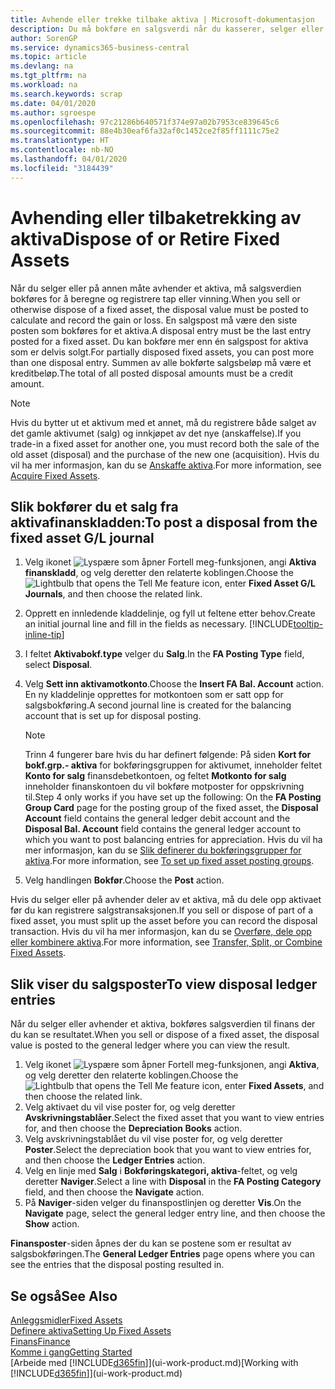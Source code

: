 ```yaml
---
title: Avhende eller trekke tilbake aktiva | Microsoft-dokumentasjon
description: Du må bokføre en salgsverdi når du kasserer, selger eller trekker tilbake et aktivum.
author: SorenGP
ms.service: dynamics365-business-central
ms.topic: article
ms.devlang: na
ms.tgt_pltfrm: na
ms.workload: na
ms.search.keywords: scrap
ms.date: 04/01/2020
ms.author: sgroespe
ms.openlocfilehash: 97c21286b640571f374e97a02b7953ce839645c6
ms.sourcegitcommit: 88e4b30eaf6fa32af0c1452ce2f85ff1111c75e2
ms.translationtype: HT
ms.contentlocale: nb-NO
ms.lasthandoff: 04/01/2020
ms.locfileid: "3184439"
---
```

# <a name="dispose-of-or-retire-fixed-assets"></a><span data-ttu-id="eb424-103">Avhending eller tilbaketrekking av aktiva</span><span class="sxs-lookup"><span data-stu-id="eb424-103">Dispose of or Retire Fixed Assets</span></span>
<span data-ttu-id="eb424-104">Når du selger eller på annen måte avhender et aktiva, må salgsverdien bokføres for å beregne og registrere tap eller vinning.</span><span class="sxs-lookup"><span data-stu-id="eb424-104">When you sell or otherwise dispose of a fixed asset, the disposal value must be posted to calculate and record the gain or loss.</span></span> <span data-ttu-id="eb424-105">En salgspost må være den siste posten som bokføres for et aktiva.</span><span class="sxs-lookup"><span data-stu-id="eb424-105">A disposal entry must be the last entry posted for a fixed asset.</span></span> <span data-ttu-id="eb424-106">Du kan bokføre mer enn én salgspost for aktiva som er delvis solgt.</span><span class="sxs-lookup"><span data-stu-id="eb424-106">For partially disposed fixed assets, you can post more than one disposal entry.</span></span> <span data-ttu-id="eb424-107">Summen av alle bokførte salgsbeløp må være et kreditbeløp.</span><span class="sxs-lookup"><span data-stu-id="eb424-107">The total of all posted disposal amounts must be a credit amount.</span></span>  

> [!NOTE]  
>   <span data-ttu-id="eb424-108">Hvis du bytter ut et aktivum med et annet, må du registrere både salget av det gamle aktivumet (salg) og innkjøpet av det nye (anskaffelse).</span><span class="sxs-lookup"><span data-stu-id="eb424-108">If you trade-in a fixed asset for another one, you must record both the sale of the old asset (disposal) and the purchase of the new one (acquisition).</span></span> <span data-ttu-id="eb424-109">Hvis du vil ha mer informasjon, kan du se [Anskaffe aktiva](fa-how-acquire.md).</span><span class="sxs-lookup"><span data-stu-id="eb424-109">For more information, see [Acquire Fixed Assets](fa-how-acquire.md).</span></span>  

## <a name="to-post-a-disposal-from-the-fixed-asset-gl-journal"></a><span data-ttu-id="eb424-110">Slik bokfører du et salg fra aktivafinanskladden:</span><span class="sxs-lookup"><span data-stu-id="eb424-110">To post a disposal from the fixed asset G/L journal</span></span>
1. <span data-ttu-id="eb424-111">Velg ikonet ![Lyspære som åpner Fortell meg-funksjonen](media/ui-search/search_small.png "Fortell hva du vil gjøre"), angi **Aktiva finanskladd**, og velg deretter den relaterte koblingen.</span><span class="sxs-lookup"><span data-stu-id="eb424-111">Choose the ![Lightbulb that opens the Tell Me feature](media/ui-search/search_small.png "Tell me what you want to do") icon, enter **Fixed Asset G/L Journals**, and then choose the related link.</span></span>  
2. <span data-ttu-id="eb424-112">Opprett en innledende kladdelinje, og fyll ut feltene etter behov.</span><span class="sxs-lookup"><span data-stu-id="eb424-112">Create an initial journal line and fill in the fields as necessary.</span></span> [!INCLUDE[tooltip-inline-tip](includes/tooltip-inline-tip_md.md)]  
3. <span data-ttu-id="eb424-113">I feltet **Aktivabokf.type** velger du **Salg**.</span><span class="sxs-lookup"><span data-stu-id="eb424-113">In the **FA Posting Type** field, select **Disposal**.</span></span>  
4. <span data-ttu-id="eb424-114">Velg **Sett inn aktivamotkonto**.</span><span class="sxs-lookup"><span data-stu-id="eb424-114">Choose the **Insert FA Bal. Account** action.</span></span> <span data-ttu-id="eb424-115">En ny kladdelinje opprettes for motkontoen som er satt opp for salgsbokføring.</span><span class="sxs-lookup"><span data-stu-id="eb424-115">A second journal line is created for the balancing account that is set up for disposal posting.</span></span>  

    > [!NOTE]  
    >   <span data-ttu-id="eb424-116">Trinn 4 fungerer bare hvis du har definert følgende: På siden **Kort for bokf.grp.- aktiva** for bokføringsgruppen for aktivumet, inneholder feltet **Konto for salg** finansdebetkontoen, og feltet **Motkonto for salg** inneholder finanskontoen du vil bokføre motposter for oppskrivning til.</span><span class="sxs-lookup"><span data-stu-id="eb424-116">Step 4 only works if you have set up the following: On the **FA Posting Group Card** page for the posting group of the fixed asset, the **Disposal Account** field contains the general ledger debit account and the **Disposal Bal. Account** field contains the general ledger account to which you want to post balancing entries for appreciation.</span></span> <span data-ttu-id="eb424-117">Hvis du vil ha mer informasjon, kan du se [Slik definerer du bokføringsgrupper for aktiva](fa-how-setup-general.md#to-set-up-fixed-asset-posting-groups).</span><span class="sxs-lookup"><span data-stu-id="eb424-117">For more information, see [To set up fixed asset posting groups](fa-how-setup-general.md#to-set-up-fixed-asset-posting-groups).</span></span>  
5. <span data-ttu-id="eb424-118">Velg handlingen **Bokfør**.</span><span class="sxs-lookup"><span data-stu-id="eb424-118">Choose the **Post** action.</span></span>  

<span data-ttu-id="eb424-119">Hvis du selger eller på avhender deler av et aktiva, må du dele opp aktivaet før du kan registrere salgstransaksjonen.</span><span class="sxs-lookup"><span data-stu-id="eb424-119">If you sell or dispose of part of a fixed asset, you must split up the asset before you can record the disposal transaction.</span></span> <span data-ttu-id="eb424-120">Hvis du vil ha mer informasjon, kan du se [Overføre, dele opp eller kombinere aktiva](fa-how-trans-split-combine.md).</span><span class="sxs-lookup"><span data-stu-id="eb424-120">For more information, see [Transfer, Split, or Combine Fixed Assets](fa-how-trans-split-combine.md).</span></span>  

## <a name="to-view-disposal-ledger-entries"></a><span data-ttu-id="eb424-121">Slik viser du salgsposter</span><span class="sxs-lookup"><span data-stu-id="eb424-121">To view disposal ledger entries</span></span>
<span data-ttu-id="eb424-122">Når du selger eller avhender et aktiva, bokføres salgsverdien til finans der du kan se resultatet.</span><span class="sxs-lookup"><span data-stu-id="eb424-122">When you sell or dispose of a fixed asset, the disposal value is posted to the general ledger where you can view the result.</span></span>  

1. <span data-ttu-id="eb424-123">Velg ikonet ![Lyspære som åpner Fortell meg-funksjonen](media/ui-search/search_small.png "Fortell hva du vil gjøre"), angi **Aktiva**, og velg deretter den relaterte koblingen.</span><span class="sxs-lookup"><span data-stu-id="eb424-123">Choose the ![Lightbulb that opens the Tell Me feature](media/ui-search/search_small.png "Tell me what you want to do") icon, enter **Fixed Assets**, and then choose the related link.</span></span>  
2. <span data-ttu-id="eb424-124">Velg aktivaet du vil vise poster for, og velg deretter **Avskrivningstablåer**.</span><span class="sxs-lookup"><span data-stu-id="eb424-124">Select the fixed asset that you want to view entries for, and then choose the **Depreciation Books** action.</span></span>  
3. <span data-ttu-id="eb424-125">Velg avskrivningstablået du vil vise poster for, og velg deretter **Poster**.</span><span class="sxs-lookup"><span data-stu-id="eb424-125">Select the depreciation book that you want to view entries for, and then choose the **Ledger Entries** action.</span></span>  
4. <span data-ttu-id="eb424-126">Velg en linje med **Salg** i **Bokføringskategori, aktiva**-feltet, og velg deretter **Naviger**.</span><span class="sxs-lookup"><span data-stu-id="eb424-126">Select a line with **Disposal** in the **FA Posting Category** field, and then choose the **Navigate** action.</span></span>  
5. <span data-ttu-id="eb424-127">På **Naviger**-siden velger du finanspostlinjen og deretter **Vis**.</span><span class="sxs-lookup"><span data-stu-id="eb424-127">On the **Navigate** page, select the general ledger entry line, and then choose the **Show** action.</span></span>  

<span data-ttu-id="eb424-128">**Finansposter**-siden åpnes der du kan se postene som er resultat av salgsbokføringen.</span><span class="sxs-lookup"><span data-stu-id="eb424-128">The **General Ledger Entries** page opens where you can see the entries that the disposal posting resulted in.</span></span>  

## <a name="see-also"></a><span data-ttu-id="eb424-129">Se også</span><span class="sxs-lookup"><span data-stu-id="eb424-129">See Also</span></span>
[<span data-ttu-id="eb424-130">Anleggsmidler</span><span class="sxs-lookup"><span data-stu-id="eb424-130">Fixed Assets</span></span>](fa-manage.md)  
[<span data-ttu-id="eb424-131">Definere aktiva</span><span class="sxs-lookup"><span data-stu-id="eb424-131">Setting Up Fixed Assets</span></span>](fa-setup.md)  
[<span data-ttu-id="eb424-132">Finans</span><span class="sxs-lookup"><span data-stu-id="eb424-132">Finance</span></span>](finance.md)  
[<span data-ttu-id="eb424-133">Komme i gang</span><span class="sxs-lookup"><span data-stu-id="eb424-133">Getting Started</span></span>](product-get-started.md)  
<span data-ttu-id="eb424-134">[Arbeide med [!INCLUDE[d365fin](includes/d365fin_md.md)]](ui-work-product.md)</span><span class="sxs-lookup"><span data-stu-id="eb424-134">[Working with [!INCLUDE[d365fin](includes/d365fin_md.md)]](ui-work-product.md)</span></span>
